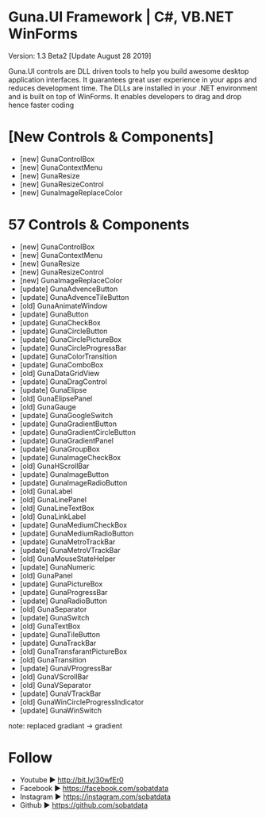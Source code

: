 # Guna.UI Framework | C#, VB.NET WinForms
Version: 1.3 Beta2 [Update August 28 2019]

Guna.UI controls are DLL driven tools to help you build awesome desktop application interfaces. It guarantees great user experience in your apps and reduces development time. The DLLs are installed in your .NET environment and is built on top of WinForms. It enables developers to drag and drop hence faster coding

# [New Controls & Components] 
* [new] GunaControlBox
* [new] GunaContextMenu
* [new] GunaResize
* [new] GunaResizeControl
* [new] GunaImageReplaceColor

# 57 Controls & Components
* [new] GunaControlBox
* [new] GunaContextMenu
* [new] GunaResize
* [new] GunaResizeControl
* [new] GunaImageReplaceColor
* [update] GunaAdvenceButton
* [update] GunaAdvenceTileButton
* [old] GunaAnimateWindow
* [update] GunaButton
* [update] GunaCheckBox
* [update] GunaCircleButton
* [update] GunaCirclePictureBox
* [update] GunaCircleProgressBar
* [update] GunaColorTransition
* [update] GunaComboBox
* [old] GunaDataGridView
* [update] GunaDragControl
* [update] GunaElipse
* [old] GunaElipsePanel
* [old] GunaGauge
* [update] GunaGoogleSwitch
* [update] GunaGradientButton
* [update] GunaGradientCircleButton
* [update] GunaGradientPanel
* [update] GunaGroupBox
* [update] GunaImageCheckBox
* [old] GunaHScrollBar
* [update] GunaImageButton
* [update] GunaImageRadioButton
* [old] GunaLabel
* [old] GunaLinePanel
* [old] GunaLineTextBox
* [old] GunaLinkLabel
* [update] GunaMediumCheckBox
* [update] GunaMediumRadioButton
* [update] GunaMetroTrackBar
* [update] GunaMetroVTrackBar
* [old] GunaMouseStateHelper
* [update] GunaNumeric
* [old] GunaPanel
* [update] GunaPictureBox
* [update] GunaProgressBar
* [update] GunaRadioButton
* [old] GunaSeparator
* [update] GunaSwitch
* [old] GunaTextBox
* [update] GunaTileButton
* [update] GunaTrackBar
* [old] GunaTransfarantPictureBox
* [old] GunaTransition
* [update] GunaVProgressBar
* [old] GunaVScrollBar
* [old] GunaVSeparator
* [update] GunaVTrackBar
* [old] GunaWinCircleProgressIndicator
* [update] GunaWinSwitch

note: replaced gradiant -> gradient

# Follow
* Youtube ► http://bit.ly/30wfEr0
* Facebook ► https://facebook.com/sobatdata
* Instagram ► https://instagram.com/sobatdata
* Github ► https://github.com/sobatdata

